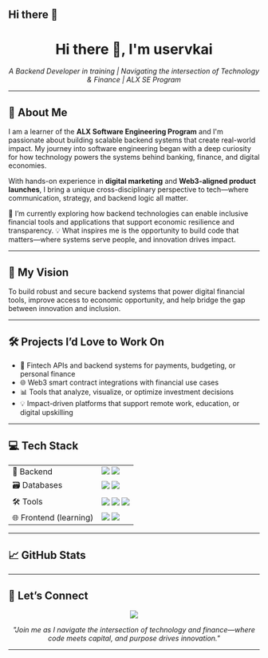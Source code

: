 ## Hi there 👋<h1 align="center">Hi there 👋, I'm uservkai </h1>

<p align="center">
  <i>A Backend Developer in training | Navigating the intersection of Technology & Finance | ALX SE Program</i>
</p>

---

<h2>🚀 About Me</h2>

<p>
I am a learner of the <strong>ALX Software Engineering Program</strong> and I'm passionate about building scalable backend systems that create real-world impact. My journey into software engineering began with a deep curiosity for how technology powers the systems behind banking, finance, and digital economies.
</p>

<p>
With hands-on experience in <strong>digital marketing</strong> and <strong>Web3-aligned product launches</strong>, I bring a unique cross-disciplinary perspective to tech—where communication, strategy, and backend logic all matter.
</p>

<p>
🔭 I’m currently exploring how backend technologies can enable inclusive financial tools and applications that support economic resilience and transparency.  
💡 What inspires me is the opportunity to build code that matters—where systems serve people, and innovation drives impact.
</p>

---

<h2>🎯 My Vision</h2>

<p>
To build robust and secure backend systems that power digital financial tools, improve access to economic opportunity, and help bridge the gap between innovation and inclusion.
</p>

---

<h2>🛠️ Projects I’d Love to Work On</h2>

<ul>
  <li>🔐 Fintech APIs and backend systems for payments, budgeting, or personal finance</li>
  <li>🌐 Web3 smart contract integrations with financial use cases</li>
  <li>📊 Tools that analyze, visualize, or optimize investment decisions</li>
  <li>💡 Impact-driven platforms that support remote work, education, or digital upskilling</li>
</ul>

---

<h2>💻 Tech Stack</h2>

<table>
<tr>
  <td>💾 Backend</td>
  <td><img src="https://img.shields.io/badge/Python-3776AB?style=flat&logo=python&logoColor=white"/> <img src="https://img.shields.io/badge/Node.js-339933?style=flat&logo=nodedotjs&logoColor=white"/></td>
</tr>
<tr>
  <td>🗃️ Databases</td>
  <td><img src="https://img.shields.io/badge/MySQL-4479A1?style=flat&logo=mysql&logoColor=white"/> <img src="https://img.shields.io/badge/PostgreSQL-4169E1?style=flat&logo=postgresql&logoColor=white"/></td>
</tr>
<tr>
  <td>🛠️ Tools</td>
  <td><img src="https://img.shields.io/badge/Git-F05032?style=flat&logo=git&logoColor=white"/> <img src="https://img.shields.io/badge/GitHub-181717?style=flat&logo=github&logoColor=white"/> <img src="https://img.shields.io/badge/VS_Code-007ACC?style=flat&logo=visual-studio-code&logoColor=white"/></td>
</tr>
<tr>
  <td>🌐 Frontend (learning)</td>
  <td><img src="https://img.shields.io/badge/HTML5-E34F26?style=flat&logo=html5&logoColor=white"/> <img src="https://img.shields.io/badge/CSS3-1572B6?style=flat&logo=css3&logoColor=white"/></td>
</tr>
</table>

---

<h2>📈 GitHub Stats</h2>


---

<h2>🤝 Let’s Connect</h2>

<p align="center">
<a href="https://www.linkedin.com/in/your-linkedin-profile"><img src="https://img.shields.io/badge/LinkedIn-0077B5?style=flat&logo=linkedin&logoColor=white"/></a>
<!-- Optional: Add other links like portfolio, Dev.to, personal site -->
</p>

<p align="center"><i>"Join me as I navigate the intersection of technology and finance—where code meets capital, and purpose drives innovation."</i></p>

---



<!--
**uservkai/uservkai** is a ✨ _special_ ✨ repository because its `README.md` (this file) appears on your GitHub profile.

Here are some ideas to get you started:

- 🔭 I’m currently working on ...
- 🌱 I’m currently learning ...
- 👯 I’m looking to collaborate on ...
- 🤔 I’m looking for help with ...
- 💬 Ask me about ...
- 📫 How to reach me: ...
- 😄 Pronouns: ...
- ⚡ Fun fact: ...
-->
